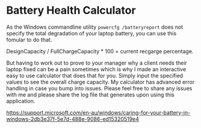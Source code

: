 # Battery Health Calculator

As the Windows commandline utility `powercfg /batteryreport` does not specify the total degradation of your laptop battery, you can use this fomular to do that.

DesignCapacity / FullChargeCapacity * 100 = current recgarge percentage.

But having to work out to prove to your manager why a client needs their laptop fixed  can be a pain sometimes which is why I made an interactive easy to use calculator that does that for you. Simply input the specified values to see the overall charge capacity. My calculator has advanced error handling in case you bump into issues. Please feel free to share any issues with me and please share the log file that generates upon using this application.  

https://support.microsoft.com/en-au/windows/caring-for-your-battery-in-windows-2db3e37f-5e7d-488e-9086-ed15320519e4